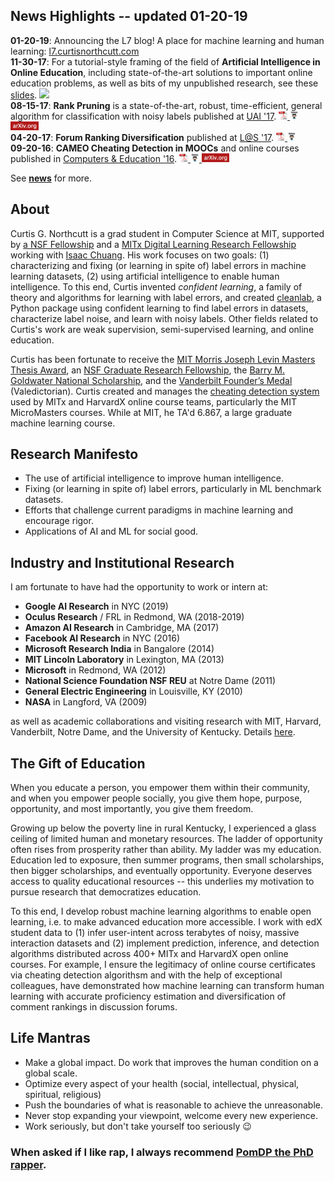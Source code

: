 <h2> News Highlights -- <span>updated 01-20-19</span></h2>
<!-- My [research](md/research.md) will be added soon. -->

**01-20-19**: Announcing the L7 blog! A place for machine learning and human learning: [l7.curtisnorthcutt.com](http://l7.curtisnorthcutt.com) <br>
**11-30-17**: For a tutorial-style framing of the field of <b>Artificial Intelligence in Online Education</b>, including state-of-the-art solutions to important online education problems, as well as bits of my unpublished research, see these <a href="http://curtisnorthcutt.com/resources/pdf/northcutt_mit_2017_ai_in_online_education.pdf">slides</a>. <a href="http://curtisnorthcutt.com/resources/pdf/northcutt_mit_2017_ai_in_online_education.pdf"> <img src="http://curtisnorthcutt.com/resources/img/icons/pdf_icon.png" style="height:1em"> </a>  
**08-15-17**: <b>Rank Pruning</b> is a state-of-the-art, robust, time-efficient, general algorithm for classification with noisy labels published at <a href="http://auai.org/uai2017/proceedings/papers/35.pdf">UAI '17</a>.
<a href="resources/pdf/northcutt_2017_rankpruning.pdf"> <img src="resources/img/icons/pdf_16.png" style="height:1em"> </a> 
<a href="https://github.com/cgnorthcutt/rankpruning"> <img src="resources/img/icons/github_16.jpg" style="height:1em"> </a>
<a href="https://arxiv.org/abs/1705.01936"> <img src="resources/img/icons/arxiv_16.jpg" style="height:1em"> </a>  
**04-20-17**: <b>Forum Ranking Diversification</b> published at <a href="http://dl.acm.org/citation.cfm?id=3054016">L@S '17</a>.
<a href="resources/pdf/northcutt_2017_diversification.pdf"> <img src="resources/img/icons/pdf_16.png" style="height:1em"> </a>
<a href="https://github.com/cgnorthcutt/forum-diversification"> <img src="resources/img/icons/github_16.jpg" style="height:1em"> </a>  
**09-20-16**: <b>CAMEO Cheating Detection in MOOCs</b> and online courses published in <a href="http://www.sciencedirect.com/science/article/pii/S0360131516300896">Computers & Education '16</a>.
<a href="resources/pdf/northcutt_2016_cameo.pdf"> <img src="resources/img/icons/pdf_16.png" style="height:1em"> </a> 
<a href="https://github.com/CGNx/edx2bigquery/blob/master/edx2bigquery/make_problem_analysis.py#L1628"> <img src="resources/img/icons/github_16.jpg" style="height:1em"> </a>
<a href="https://arxiv.org/abs/1508.05699"> <img src="resources/img/icons/arxiv_16.jpg" style="height:1em"> </a> 

See **[news](md/news.md)** for more. 

## About

Curtis G. Northcutt is a grad student in Computer Science at MIT, supported by [a NSF Fellowship](https://www.fastlane.nsf.gov/grfp/AwardeeList.do?method=loadAwardeeList) and a [MITx Digital Learning Research Fellowship](https://odl.mit.edu/about/our-team/curtis-northcutt) working with [Isaac Chuang](http://web.mit.edu/physics/people/faculty/chuang_isaac.html). His work focuses on two goals: (1) characterizing and fixing (or learning in spite of) label errors in machine learning datasets, (2) using artificial intelligence to enable human intelligence. To this end, Curtis invented *confident learning*, a family of theory and algorithms for learning with label errors, and created [cleanlab](https://github.com/cgnorthcutt/cleanlab), a Python package using confident learning to find label errors in datasets, characterize label noise, and learn with noisy labels. Other fields related to Curtis's work are weak supervision, semi-supervised learning, and online education.

Curtis has been fortunate to receive the [MIT Morris Joseph Levin Masters Thesis Award](https://www.eecs.mit.edu/news-events/announcements/eecs-celebrates-2015-2016-award-winners), an [NSF Graduate Research Fellowship](https://www.fastlane.nsf.gov/grfp/AwardeeList.do?method=loadAwardeeList), the [Barry M. Goldwater National Scholarship](http://act.org/goldwater/sch-2012.html), and the [Vanderbilt Founder’s Medal](http://news.vanderbilt.edu/2013/05/founders-medalists/) (Valedictorian). Curtis created and manages the [cheating detection system](https://www.insidehighered.com/news/2015/08/26/harvard-mit-researchers-find-mooc-learners-using-multiple-accounts-cheat) used by MITx and HarvardX online course teams, particularly the MIT MicroMasters courses. While at MIT, he TA'd 6.867, a large graduate machine learning course.

## Research Manifesto

* The use of artificial intelligence to improve human intelligence.
* Fixing (or learning in spite of) label errors, particularly in ML benchmark datasets.
* Efforts that challenge current paradigms in machine learning and encourage rigor.
* Applications of AI and ML for social good.

## Industry and Institutional Research

 I am fortunate to have had the opportunity to work or intern at:
 
 * **Google AI Research** in NYC (2019)
 * **Oculus Research** / FRL in Redmond, WA (2018-2019)
 * **Amazon AI Research** in Cambridge, MA (2017)
 * **Facebook AI Research** in NYC (2016)
 * **Microsoft Research India** in Bangalore (2014) 
 * **MIT Lincoln Laboratory** in Lexington, MA (2013)
 * **Microsoft** in Redmond, WA (2012)
 * **National Science Foundation NSF REU** at Notre Dame (2011)
 * **General Electric Engineering** in Louisville, KY (2010)
 * **NASA** in Langford, VA (2009)
 
 as well as academic collaborations and visiting research with MIT, Harvard, Vanderbilt, Notre Dame, and the University of Kentucky. Details [here](/resources/pdf/cv.pdf).

## The Gift of Education

When you educate a person, you empower them within their community, and when you empower people socially, you give them hope, purpose, opportunity, and most importantly, you give them freedom.

Growing up below the poverty line in rural Kentucky, I experienced a glass ceiling of limited human and monetary resources. The ladder of opportunity often rises from prosperity rather than ability. My ladder was my education. Education led to exposure, then summer programs, then small scholarships, then bigger scholarships, and eventually opportunity. Everyone deserves access to quality educational resources -- this underlies my motivation to pursue research that democratizes education. 

To this end, I develop robust machine learning algorithms to enable open learning, i.e. to make advanced education more accessible. I work with edX student data to (1) infer user-intent across terabytes of noisy, massive interaction datasets and (2) implement prediction, inference, and detection algorithms distributed across 400+ MITx and HarvardX open online courses. For example, I ensure the legitimacy of online course certificates via cheating detection algorithsm and with the help of exceptional colleagues, have demonstrated how machine learning can transform human learning with accurate proficiency estimation and diversification of comment rankings in discussion forums.

## Life Mantras

* Make a global impact. Do work that improves the human condition on a global scale.
* Optimize every aspect of your health (social, intellectual, physical, spiritual, religious)
* Push the boundaries of what is reasonable to achieve the unreasonable.
* Never stop expanding your viewpoint, welcome every new experience.
* Work seriously, but don't take yourself too seriously 😉

### When asked if I like rap, I always recommend [PomDP the PhD rapper](http://pomdp.productions).

